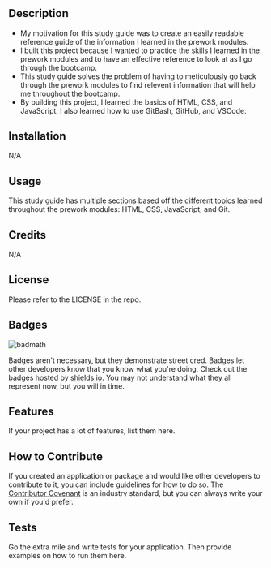 # <Prework Study Guide Webpage>

## Description

- My motivation for this study guide was to create an easily readable reference guide of the information I learned in the prework modules.
- I built this project because I wanted to practice the skills I learned in the prework modules and to have an effective reference to look at as I go through the bootcamp.
- This study guide solves the problem of having to meticulously go back through the prework modules to find relevent information that will help me throughout the bootcamp.
- By building this project, I learned the basics of HTML, CSS, and JavaScript. I also learned how to use GitBash, GitHub, and VSCode.

## Installation

N/A

## Usage

This study guide has multiple sections based off the different topics learned throughout the prework modules: HTML, CSS, JavaScript, and Git. 

## Credits

N/A

## License

Please refer to the LICENSE in the repo.

## Badges

![badmath](https://img.shields.io/github/languages/top/nielsenjared/badmath)

Badges aren't necessary, but they demonstrate street cred. Badges let other developers know that you know what you're doing. Check out the badges hosted by [shields.io](https://shields.io/). You may not understand what they all represent now, but you will in time.

## Features

If your project has a lot of features, list them here.

## How to Contribute

If you created an application or package and would like other developers to contribute to it, you can include guidelines for how to do so. The [Contributor Covenant](https://www.contributor-covenant.org/) is an industry standard, but you can always write your own if you'd prefer.

## Tests

Go the extra mile and write tests for your application. Then provide examples on how to run them here.